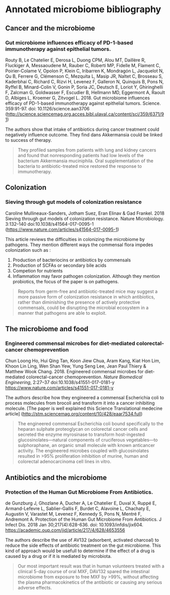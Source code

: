 # Annotated microbiome bibliography

## Cancer and the microbiome

### Gut microbiome influences efficacy of PD-1-based immunotherapy against epithelial tumors.

Routy B, Le Chatelier E, Derosa L, Duong CPM, Alou MT, Daillère R, Fluckiger A, Messaoudene M, Rauber C, Roberti MP, Fidelle M, Flament C, Poirier-Colame V, Opolon P, Klein C, Iribarren K, Mondragón L, Jacquelot N, Qu B, Ferrere G, Clémenson C, Mezquita L, Masip JR, Naltet C, Brosseau S, Kaderbhai C, Richard C, Rizvi H, Levenez F, Galleron N, Quinquis B, Pons N, Ryffel B, Minard-Colin V, Gonin P, Soria JC, Deutsch E, Loriot Y, Ghiringhelli F, Zalcman G, Goldwasser F, Escudier B, Hellmann MD, Eggermont A, Raoult D, Albiges L, Kroemer G, Zitvogel L. 2018. Gut microbiome influences efficacy of PD-1-based immunotherapy against epithelial tumors. Science. 359:91-97. doi: 10.1126/science.aan3706
(http://science.sciencemag.org.acces.bibl.ulaval.ca/content/sci/359/6371/91)

The authors show that intake of antibiotics during cancer treatment could negatively influence outcome. They find dans Akkermansia could be linked to success of therapy.

> They profiled samples from patients with lung and kidney cancers and found that nonresponding patients had low levels of the bacterium Akkermansia muciniphila. Oral supplementation of the bacteria to antibiotic-treated mice restored the response to immunotherapy. 

## Colonization

### Sieving through gut models of colonization resistance
Caroline Mullineaux-Sanders, Jotham Suez, Eran Elinav & Gad Frankel. 2018 Sieving through gut models of colonization resistance. Nature Microbiology. 3:132–140 
doi:10.1038/s41564-017-0095-1
(https://www.nature.com/articles/s41564-017-0095-1)

This article reviews the difficulties in colonizing the microbiome by pathogens. They mention different ways the commensal flora impedes colonization such as :
1. Production of bacteriocins or antibiotics by commensals
2. Production of SCFAs or secondary bile acids 
3. Competion for nutrients
4. Inflammation may favor pathogen colonization.
Although they mention probiotics, the focus of the paper is on pathogens.

> Reports from germ-free and antibiotic-treated mice may suggest a more passive form of colonization resistance in which antibiotics, rather than diminishing the presence of actively protective commensals, could be disrupting the microbial ecosystem in a manner that pathogens are able to exploit.

## The microbiome and food

### Engineered commensal microbes for diet-mediated colorectal-cancer chemoprevention
Chun Loong Ho, Hui Qing Tan, Koon Jiew Chua, Aram Kang, Kiat Hon Lim, Khoon Lin Ling, Wen Shan Yew, Yung Seng Lee, Jean Paul Thiery & Matthew Wook Chang. 2018. Engineered commensal microbes for diet-mediated colorectal-cancer chemoprevention. _Nature Biomedical Engineering_, 2:27–37
doi:10.1038/s41551-017-0181-y
https://www.nature.com/articles/s41551-017-0181-y

The authors describe how they engineered a commensal Escherichia coli to process molecules from brocoli and transform it into a cancer inhibiting molecule. [The paper is well explained this Science Translational medecine article] (http://stm.sciencemag.org/content/10/428/eaar7534.full) 

> The engineered commensal Escherichia coli bound specifically to the heparan sulphate proteoglycan on colorectal cancer cells and secreted the enzyme myrosinase to transform host-ingested glucosinolates—natural components of cruciferous vegetables—to sulphoraphane, an organic small molecule with known anticancer activity. The engineered microbes coupled with glucosinolates resulted in >95% proliferation inhibition of murine, human and colorectal adenocarcinoma cell lines in vitro. 

## Antibiotics and the microbiome

### Protection of the Human Gut Microbiome From Antibiotics.
de Gunzburg J, Ghozlane A, Ducher A, Le Chatelier E, Duval X, Ruppé E, Armand-Lefevre L, Sablier-Gallis F, Burdet C, Alavoine L, Chachaty E, Augustin V, Varastet M, Levenez F, Kennedy S, Pons N, Mentré F, Andremont A. Protection of the Human Gut Microbiome From Antibiotics. J Infect Dis. 2018 Jan 30;217(4):628-636.
doi: 10.1093/infdis/jix604.
https://academic.oup.com/jid/article/217/4/628/4653556

The authors describe the use of AV132 (adsorbent, activated charcoal) to reduce the side effects of antibiotic treatment on the gut microbiome. This kind of approach would be usefull to determine if the effect of a drug is caused by a drug or if it is mediated by microbiota.

> Our most important result was that in human volunteers treated with a clinical 5-day course of oral MXF, DAV132 spared the intestinal microbiome from exposure to free MXF by >99%, without affecting the plasma pharmacokinetics of the antibiotic or causing any serious adverse effects. 

